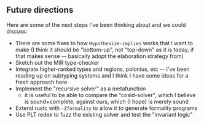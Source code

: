 ## Future directions

Here are some of the next steps I've been thinking about and we could discuss:

* There are some fixes to how `Hypothesize-implies` works that I want to
  make (I think it should be "bottom-up", not "top-down" as it is today,
  if that makes sense -- basically adopt the elaboration strategy from)
* Sketch out the MIR type-checker
* Integrate higher-ranked types and regions, polonius, etc -- I've been
  reading up on subtyping systems and I think I have some ideas for a fresh
  approach here
* Implement the "recursive solver" as a metafunction
    * it is useful to be able to compare the "cosld-solver",
      which I believe is sound+complete, against ours, which (I hope) is merely sound
* Extend rustc with `-Zformality` to allow it to generate formality programs
* Use PLT redex to fuzz the existing solver and test the "invariant logic"
